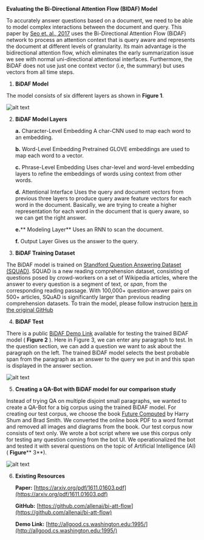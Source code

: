 **Evaluating the Bi-Directional Attention Flow (BIDAF) Model**

To accurately answer questions based on a document, we need to be able to model complex interactions between the document and query. This paper by [Seo et. al., 2017](https://arxiv.org/pdf/1611.01603.pdf) uses the Bi-Directional Attention Flow (BiDAF) network to process an attention context that is query aware and represents the document at different levels of granularity. Its main advantage is the bidirectional attention flow, which eliminates the early summarization issue we see with normal uni-directional attentional interfaces. Furthermore, the BiDAF does not use just one context vector (i.e, the summary) but uses vectors from all time steps.

1. **BiDAF Model**

The model consists of six different layers as shown in **Figure 1**.

![alt text](https://github.com/antriv/Transfer_Learning_Text/blob/master/Transfer_Learning/bi-att-flow/screenshots/bidaf1.PNG)


2. **BiDAF Model Layers**

    **a.** Character-Level Embedding
    A char-CNN used to map each word to an embedding.

    **b.** Word-Level Embedding
    Pretrained GLOVE embeddings are used to map each word to a vector.

    **c.** Phrase-Level Embedding
    Uses char-level and word-level embedding layers to refine the embeddings of words using context from other words.

    **d.** Attentional Interface
Uses the query and document vectors from previous three layers to produce query aware feature vectors for each word in the        document. Basically, we are trying to create a higher representation for each word in the document that is query aware, so we can get the right answer.

    **e.**** Modeling Layer**
    Uses an RNN to scan the document.

    **f.** Output Layer
    Gives us the answer to the query.

3. **BiDAF Training Dataset**

The BiDAF model is trained on [Standford Question Answering Dataset (SQUAD)](https://rajpurkar.github.io/SQuAD-explorer/). SQUAD is a new reading comprehension dataset, consisting of questions posed by crowd-workers on a set of Wikipedia articles, where the answer to every question is a segment of text, or _span_, from the corresponding reading passage. With 100,000+ question-answer pairs on 500+ articles, SQuAD is significantly larger than previous reading comprehension datasets. To train the model, please follow instrucion [here in the original GitHub](https://github.com/antriv/Transfer_Learning_Text/blob/master/Transfer_Learning/bi-att-flow/Instructions.md)

4. **BiDAF Test**

There is a public [BiDAF Demo Link](http://35.165.153.16:1995/) available for testing the trained BiDAF model ( **Figure 2** ). Here in Figure 3, we can enter any paragraph to test. In the question section, we can add a question we want to ask about the paragraph on the left. The trained BiDAF model selects the best probable span from the paragraph as an answer to the query we put in and this span is displayed in the answer section.

![alt text](https://github.com/antriv/Transfer_Learning_Text/blob/master/Transfer_Learning/bi-att-flow/screenshots/bidaf2.PNG)

5. **Creating a QA-Bot with BiDAF model for our comparison study**

Instead of trying QA on multiple disjoint small paragraphs, we wanted to create a QA-Bot for a big corpus using the trained BiDAF model. For creating our test corpus, we choose the book [Future Computed](https://msblob.blob.core.windows.net/ncmedia/2018/01/The-Future-Computed.pdf) by Harry Shum and Brad Smith. We converted the online book PDF to a word format and removed all images and diagrams from the book. Our test corpus now consists of text only. We wrote a bot script where we use this corpus only for testing any question coming from the bot UI. We operationalized the bot and tested it with several questions on the topic of Artificial Intelligence (AI) ( **Figure**** 3**).

![alt text](https://github.com/antriv/Transfer_Learning_Text/blob/master/Transfer_Learning/bi-att-flow/screenshots/bidaf3.PNG)


6. **Existing Resources**

    **Paper:** [https://arxiv.org/pdf/1611.01603.pdf](https://arxiv.org/pdf/1611.01603.pdf)

    **GitHub:** [https://github.com/allenai/bi-att-flow](https://github.com/allenai/bi-att-flow)

    **Demo Link:** [http://allgood.cs.washington.edu:1995/](http://allgood.cs.washington.edu:1995/)
    
